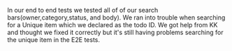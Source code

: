 In our end to end tests we tested all of of our search bars(owner,category,status, and body). We ran into trouble when searching for a Unique item which we declared as the todo ID. We got help from KK and thought we fixed it correctly but it's still having problems searching for the unique item in the E2E tests.
